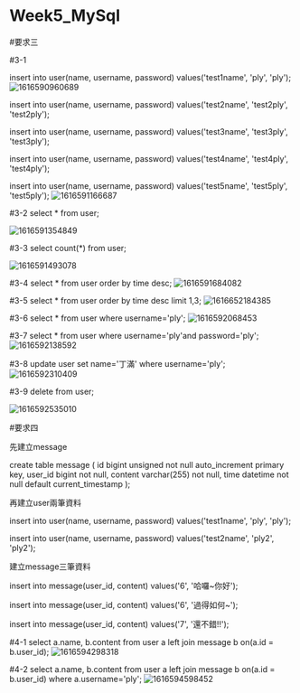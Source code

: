 # Week5_MySql
#要求三

#3-1

insert into user(name, username, password)
values('test1name', 'ply', 'ply');
![1616590960689](https://user-images.githubusercontent.com/77446871/112324698-0477d780-8cee-11eb-9800-32ff89d3ddd9.jpg)

insert into user(name, username, password)
values('test2name', 'test2ply', 'test2ply');

insert into user(name, username, password)
values('test3name', 'test3ply', 'test3ply');

insert into user(name, username, password)
values('test4name', 'test4ply', 'test4ply');

insert into user(name, username, password)
values('test5name', 'test5ply', 'test5ply');
![1616591166687](https://user-images.githubusercontent.com/77446871/112324858-27a28700-8cee-11eb-84f0-5f075c66242e.jpg)

#3-2
select * from user;

![1616591354849](https://user-images.githubusercontent.com/77446871/112324979-443ebf00-8cee-11eb-83ea-4d5ddb5f66ea.jpg)

#3-3
select count(*) from user;

![1616591493078](https://user-images.githubusercontent.com/77446871/112325173-6b958c00-8cee-11eb-8e41-c98d8e42b12c.jpg)

#3-4
select * from user 
order by time desc;
![1616591684082](https://user-images.githubusercontent.com/77446871/112325303-85cf6a00-8cee-11eb-8049-f719d025f844.jpg)

#3-5
select * from user order by time desc limit 1,3;
![1616652184385](https://user-images.githubusercontent.com/77446871/112426688-54e54880-8d73-11eb-84ac-7402c558ab60.jpg)

#3-6
select * from user
where username='ply';
![1616592068453](https://user-images.githubusercontent.com/77446871/112325833-fb3b3a80-8cee-11eb-810e-07f13666086b.jpg)

#3-7
select * from user
where username='ply'and password='ply';
![1616592138592](https://user-images.githubusercontent.com/77446871/112326023-20c84400-8cef-11eb-8314-6d9526b4aded.jpg)

#3-8
update user
set name='丁滿'
where username='ply';
![1616592310409](https://user-images.githubusercontent.com/77446871/112326130-39d0f500-8cef-11eb-9552-26750509d4fb.jpg)

#3-9
delete from user;

![1616592535010](https://user-images.githubusercontent.com/77446871/112326243-51a87900-8cef-11eb-89de-6bcc55e62274.jpg)

#要求四

先建立message

create table message (
id bigint unsigned not null auto_increment primary key,
user_id bigint not null,
content varchar(255) not null,
time datetime not null default current_timestamp
);

再建立user兩筆資料

insert into user(name, username, password)
values('test1name', 'ply', 'ply');

insert into user(name, username, password)
values('test2name', 'ply2', 'ply2');

建立message三筆資料

insert into message(user_id, content)
values('6', '哈囉~你好');

insert into message(user_id, content)
values('6', '過得如何~');

insert into message(user_id, content)
values('7', '還不錯!!');

#4-1
select a.name, b.content 
  from user a
	left join message b on(a.id = b.user_id);
![1616594298318](https://user-images.githubusercontent.com/77446871/112327336-4d309000-8cf0-11eb-8983-ed869b6ebc02.jpg)

#4-2
select a.name, b.content 
from user a
	left join message b on(a.id = b.user_id)
where a.username='ply';
![1616594598452](https://user-images.githubusercontent.com/77446871/112327405-5f123300-8cf0-11eb-9057-24a300db35f4.jpg)


  






